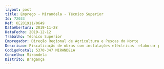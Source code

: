 ```yaml
--- 
layout: post
title: Emprego - Mirandela - Técnico Superior
Id: 72033
Ref: OE201911/0649
DataAbertura: 2019-11-28
DataFecho: 2019-12-12
Trabalho: Técnico Superior
Empregador: Direção Regional de Agricultura e Pescas do Norte
Descricao: Fiscalização de obras com instalações eléctricas  elaborar projectos AVAC  Assessoria técnica a contratos de fornecimento  Gestão e manutenção de instalações eléctricas  Planos de manutenção.
CodigoPostal: 5370-347 MIRANDELA
Concelho: Mirandela
Distrito: Bragança
--- 
```

